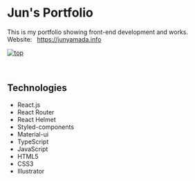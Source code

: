 # Jun's Portfolio
This is my portfolio showing front-end development and works.  
Website: &nbsp; https://junyamada.info


[![top](https://user-images.githubusercontent.com/43656115/63484453-7d4ce880-c454-11e9-87b3-dd8d432c3d4b.png)](https://junyamada.info)

<br/>

## Technologies
- React.js
- React Router
- React Helmet
- Styled-components
- Material-ui
- TypeScript
- JavaScript
- HTML5
- CSS3
- Illustrator